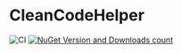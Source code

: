 # CleanCodeHelper
![CI](https://github.com/johannes-schmitt/CleanCodeHelper/workflows/CI/badge.svg)
[![NuGet Version and Downloads count](https://buildstats.info/nuget/CleanCodeHelper.Analyzer)](https://www.nuget.org/packages/CleanCodeHelper.Analyzer)